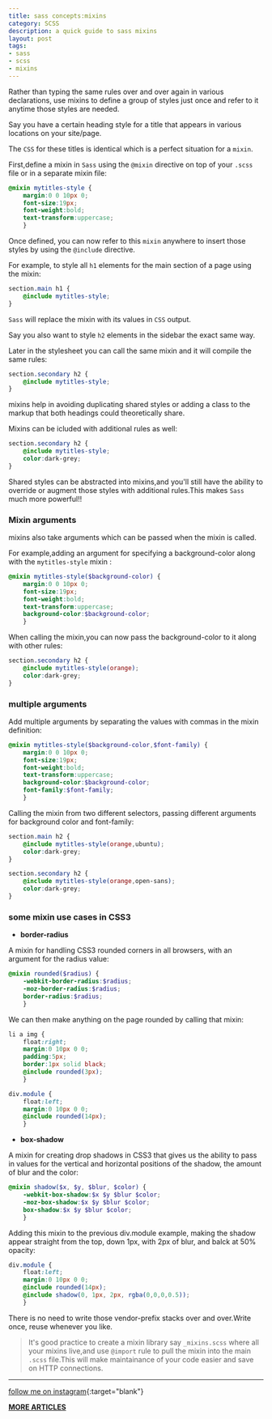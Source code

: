 ```yaml
---
title: sass concepts:mixins
category: SCSS
description: a quick guide to sass mixins 
layout: post
tags:
- sass
- scss
- mixins
---
```



Rather than typing the same rules over and over again in various declarations, use mixins to define a group of styles just once and refer to it anytime those styles are needed.

Say you have a certain heading style for a title that appears in various locations on your site/page.

The `CSS` for these titles is identical which is a perfect situation for a `mixin`.

First,define a mixin in `Sass` using the `@mixin` directive on top of your `.scss` file or in a separate mixin file:


```scss
@mixin mytitles-style {
    margin:0 0 10px 0;
    font-size:19px;
    font-weight:bold;
    text-transform:uppercase;
    }

```

Once defined, you can now refer to this `mixin` anywhere to insert those styles by using the `@include` directive.

For example, to style all `h1` elements for the main section of a page using the mixin:

```scss
section.main h1 {
    @include mytitles-style;
}
```

`Sass` will replace the mixin with its values in `CSS` output.

Say you also want to style `h2` elements in the sidebar the exact same way.

Later in the stylesheet you can call the same mixin and it will compile the same rules:

```scss
section.secondary h2 {
    @include mytitles-style;
}
```

mixins help in avoiding duplicating shared styles or adding a class to the markup that both headings could theoretically share.

Mixins can be icluded with additional rules as well:

```scss
section.secondary h2 {
    @include mytitles-style;
    color:dark-grey;
}
```

Shared styles can be abstracted into mixins,and you'll still have the ability to override or augment those styles with additional rules.This makes `Sass` much more powerful!!

### Mixin arguments

mixins also take arguments which can be passed when the mixin is called.

For example,adding an argument for specifying a background-color along with the `mytitles-style` mixin :


```scss
@mixin mytitles-style($background-color) {
    margin:0 0 10px 0;
    font-size:19px;
    font-weight:bold;
    text-transform:uppercase;
    background-color:$background-color;
    }
```
When calling the mixin,you can now pass the background-color to it along with other rules:

```scss
section.secondary h2 {
    @include mytitles-style(orange);
    color:dark-grey;
}
```

### multiple arguments

Add multiple arguments by separating the values with commas in the mixin definition:

```scss
@mixin mytitles-style($background-color,$font-family) {
    margin:0 0 10px 0;
    font-size:19px;
    font-weight:bold;
    text-transform:uppercase;
    background-color:$background-color;
    font-family:$font-family;
    }

```

Calling the mixin from two different selectors, passing different arguments for background color and font-family:

```scss
section.main h2 {
    @include mytitles-style(orange,ubuntu);
    color:dark-grey;
}
```

```scss
section.secondary h2 {
    @include mytitles-style(orange,open-sans);
    color:dark-grey;
}
```



### some mixin use cases in CSS3

* **border-radius**

A mixin for handling CSS3 rounded corners in all browsers, with an argument for the radius value:

```scss
@mixin rounded($radius) {
    -webkit-border-radius:$radius;
    -moz-border-radius:$radius;
    border-radius:$radius;
    }
```
We can then make anything on the page rounded by calling that mixin:

```scss
li a img {
    float:right;
    margin:0 10px 0 0;
    padding:5px;
    border:1px solid black;
    @include rounded(3px);
    }
```

```scss
div.module {
    float:left;
    margin:0 10px 0 0;
    @include rounded(14px);
    }
```

* **box-shadow**

A mixin for creating drop shadows in CSS3 that gives us the ability to pass in values for the vertical and horizontal positions of the shadow, the amount of blur and the color:

```scss
@mixin shadow($x, $y, $blur, $color) {
    -webkit-box-shadow:$x $y $blur $color;
    -moz-box-shadow:$x $y $blur $color;
    box-shadow:$x $y $blur $color;
    }
```
Adding this mixin to the previous div.module example, making the shadow appear straight from the top, down 1px, with 2px of blur, and balck at 50% opacity:

```scss
div.module {
    float:left;
    margin:0 10px 0 0;
    @include rounded(14px);
    @include shadow(0, 1px, 2px, rgba(0,0,0,0.5));
    }
```

There is no need to write those vendor-prefix stacks over and over.Write once, reuse whenever you like.


>It's good practice to create a mixin library say `_mixins.scss` where all your mixins live,and use `@import` rule to pull the mixin into the main `.scss` file.This will make maintainance of your code easier and save on HTTP connections.


















-----



[follow me on instagram](https://instagram.com/devmuangi){:target="blank"}


[**MORE ARTICLES**](/blog)


